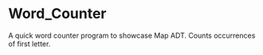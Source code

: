Word_Counter
============

A quick word counter program to showcase Map ADT. Counts occurrences of first letter.
